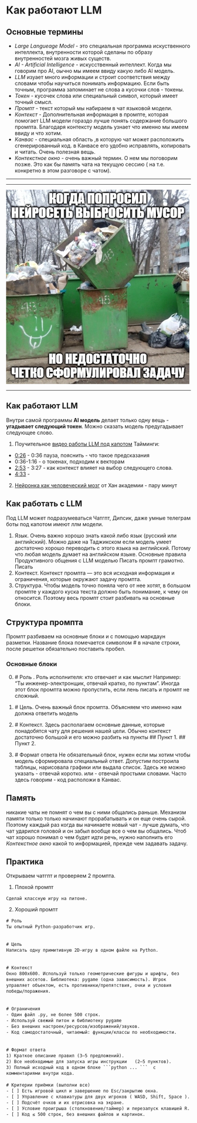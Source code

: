 
# Как работают LLM 
## Основные термины

* *Large Langueage Model* - это специальная программа искуственного интеллекта, внутренности которой сделаны по образу внутренностей мозга живых существ.  
* *AI - Artificial Intelligence* - искусственный интеллект. Когда мы говорим про AI, оычно мы имеем ввиду какую либо AI модель. 
* *LLM* изуает много информации и строит соответствия между словами чтобы научиться понимать информацию. Если быть точным, программа запоминает не слова а кусочки слов - токены.  
* *Токен* - кусочек слова или специальный символ, который имеет точный смысл.  
* *Промпт* - текст который мы набираем в чат языковой модели. 
* *Контекст* - Дополнительная информация в промпте, которая помогает LLM модели гораздо лучше понять содержание большого промпта. Благодаря контексту модель узнает что именно мы имеем ввиду и что хотим.  
* *Канвас* - специальная область ,в которую чат может расположить сгенерированный код. в Канвасе его удобно исправлять, копировать и читать. Очень полезная вещь. 
* *Контекстное окно* - очень важный термин. О нем мы поговорим позже. Это как бы память чата на текущую сессию ( на т.е. конкретно в этом разговоре с чатом).  
* ** 

---

   ![ПлохойПромпт](bad_promt.webp)
 
---
   
## Как работают LLM  

Внутри самой программы **AI модель** делает только одну вещь - **угадывает следующий токен**. Можно сказать модель предугадывает следующее слово.   
1. Поучительное [видео работы LLM под капотом](https://www.youtube.com/watch?v=eMlx5fFNoYc) 
 Тайминги: 
* [0:26](https://youtu.be/eMlx5fFNoYc?t=30) - 0:36 пауза, пояснить - что такое предсказания 
* 0:36-1:16 - о токенах, подходим к векторам
* [2:53](https://youtu.be/eMlx5fFNoYc?t=173) - 3:27 - как контекст влияет на выбор следующего слова. 
* [4:33](https://youtu.be/eMlx5fFNoYc?t=273) - 
2. [Нейронка как человеческий мозг](https://youtu.be/JrXazCEACVo?t=21) от Хан академии - пару минут

## Как работать с LLM 
Под LLM может подразумеваться Чатгпт, Дипсик, даже умные телеграм боты под капотом имеют ллм модели.
1. Язык.
   Очень важно хорошо знать какой либо язык (русский или английский). Можно даже на Таджикском если модель умеет достаточно хорошо переводить с этого языка на английский. Потому что любая модель думает на английском языке. 
Основные правила Продуктивного общения с LLM моделью Писать промпт грамотно. Писать 
2. Контекст.
   Контекст промпта — это вся исходная информация и ограничения, которые окружают задачу промпта.  
3. Структура.
   Чтобы модель точно поняла чего от нее хотят, в большом промпте у каждого куска текста должно быть понимание, к чему он относится. Поэтому весь промпт стоит разбивать на основные блоки.

## Структура промпта
Промпт разбиваем на  основные блоки и с помощью маркдаун разметки.
Название блока помечается символом # в начале строки, после решетки обязательно поставить пробел. 
### Основные блоки 
0. \# Роль .
   Роль исполнителя: кто отвечает и как мыслит Например: “Ты инженер-электронщик, отвечай кратко, по пунктам”. Иногда этот блок промпта можно пропустить, если лень писать и промпт не сложный.

1. \# Цель.
   Очень важный блок промпта. Объясняем что именно нам должна ответить модель

2. \# Контекст.
   Здесь располагаем основные данные, которые понадобятся чату для решения нашей цели. 
   Обычно контекст достаточно большой и его можно разбить на пункты
   \## Пункт 1.
   \## Пункт 2.

4. \# Формат ответа
   Не обязательный блок, нужен если мы хотим чтобы модель сформировала специальный ответ. Допустим построила таблицы, нарисовала графики или выдала список.
   Здесь же можно указать - отвечай коротко. или - отвечай простыми словами. 
   Часто здесь говорим - код расположи в Канвас.

## Память 
никакие чаты не помнят о чем вы с ними общались раньше. 
Механизм памяти только только начинают прорабатывать и он еще очень сырой. Поэтому каждый раз когда вы начинаете новый чат - лучше думать, что чат ударился головой и он забыл вообще все о чем вы общались.
Чтоб чат хорошо понимал о чем будет идти речь, нужно наполнить его *Контекстное окно* какой то информацией, прежде чем задавать задачу. 

## Практика 
Открываем чатгпт и проверяем 2 промпта. 
1. Плохой промпт 
```
Сделай классную игру на питоне.
```
2. Хороший промпт 
```
# Роль
Ты опытный Python‑разработчик игр.


# Цель
Написать одну примитивную 2D‑игру в одном файле на Python.


# Контекст
Окно 800x600. Используй только геометрические фигуры и шрифты, без внешних ассетов. Библиотека: pygame (одна зависимость). Игрок управляет объектом, есть противники/препятствия, очки и условия победы/поражения.


# Ограничения
- Один файл .py, не более 500 строк.
- Используй свежий питон и библиотеку pygame 
- Без внешних настроек/ресурсов/изображений/звуков.
- Код самодостаточный, читаемый: функции/классы по необходимости.


# Формат ответа
1) Краткое описание правил (3–5 предложений).
2) Все необходимые для запуска игры инструкции   (2–5 пунктов).
3) Полный исходный код в одном блоке ```python ... ```  с комментариями внутри кода.

# Критерии приёмки (выполни все)
- [ ] Есть игровой цикл и завершение по Esc/закрытию окна.
- [ ] Управление с клавиатуры для двух игроков ( WASD, Shift, Space ).
- [ ] Подсчёт очков и их отрисовка на экране.
- [ ] Условие проигрыша (столкновение/таймер) и перезапуск клавишей R.
- [ ] Код ≤ 500 строк, без внешних файлов и картинок.
```
